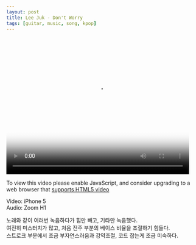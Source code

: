 ```yaml
---
layout: post
title: Lee Juk - Don't Worry
tags: [guitar, music, song, kpop]
---
```


<video id="my-video" class="video-js" controls preload="auto" width="480" height="360"
poster="http://media.astinchoi.com.akamaized.net/2016/video/20160313-lee_juk-dont_worry.png" data-setup="{}">
<source src="http://media.astinchoi.com.akamaized.net/2016/video/20160313-lee_juk-dont_worry.mp4" type='video/mp4'>
<p class="vjs-no-js">
  To view this video please enable JavaScript, and consider upgrading to a web browser that
  <a href="http://videojs.com/html5-video-support/" target="_blank">supports HTML5 video</a>
</p>
</video><p></p>

Video: iPhone 5  
Audio: Zoom H1  

노래와 같이 여러번 녹음하다가 힘만 빼고, 기타만 녹음했다.  
여전히 미스터치가 많고, 처음 전주 부분의 베이스 비율을 조절하기 힘들다.  
스트로크 부분에서 조금 부자연스러움과 강약조절, 코드 잡는게 조금 미숙하다.  